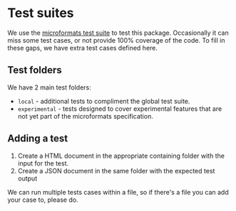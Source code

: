 # Test suites

We use the [microformats test suite](https://github.com/microformats/tests) to test this package. Occasionally it can miss some test cases, or not provide 100% coverage of the code. To fill in these gaps, we have extra test cases defined here.

## Test folders

We have 2 main test folders:

- `local` - additional tests to compliment the global test suite.
- `experimental` - tests designed to cover experimental features that are not yet part of the microformats specification.

## Adding a test

1. Create a HTML document in the appropriate containing folder with the input for the test.
2. Create a JSON document in the same folder with the expected test output

We can run multiple tests cases within a file, so if there's a file you can add your case to, please do.
